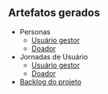 ## Artefatos gerados
  - Personas
    - [Usuário gestor](https://leonardomorais.xtensio.com/l5jk9m7h)
    - [Doador](https://leonardomorais.xtensio.com/5rp2oct1)
  - Jornadas de Usuário
    - [Usuário gestor](https://www.mindmeister.com/1318998869?t=Qs7sKIkwBw)
    - [Doador](https://www.mindmeister.com/1319004002)
  - [Backlog do projeto](https://github.com/mombachm/donation-manager-dev3/projects/4)
